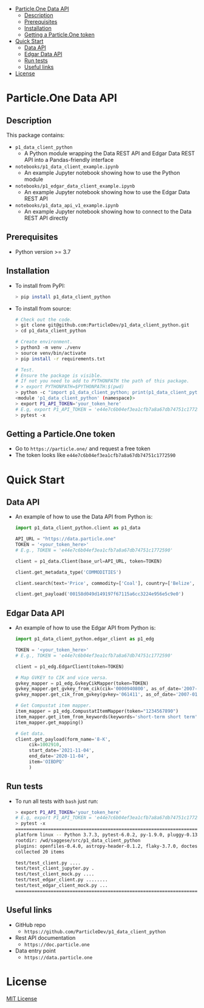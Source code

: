 <!--ts-->
   * [Particle.One Data API](#particleone-data-api)
      * [Description](#description)
      * [Prerequisites](#prerequisites)
      * [Installation](#installation)
      * [Getting a Particle.One token](#getting-a-particleone-token)
   * [Quick Start](#quick-start)
      * [Data API](#data-api)
      * [Edgar Data API](#edgar-data-api)
      * [Run tests](#run-tests)
      * [Useful links](#useful-links)
   * [License](#license)



<!--te-->

# Particle.One Data API

## Description

This package contains:

- `p1_data_client_python`
  - A Python module wrapping the Data REST API and Edgar Data REST API into a
    Pandas-friendly interface
- `notebooks/p1_data_client_example.ipynb`
  - An example Jupyter notebook showing how to use the Python module
- `notebooks/p1_edgar_data_client_example.ipynb`
  - An example Jupyter notebook showing how to use the Edgar Data REST API
- `notebooks/p1_data_api_v1_example.ipynb`
  - An example Jupyter notebook showing how to connect to the Data REST API
    directly

## Prerequisites

- Python version >= 3.7

## Installation

- To install from PyPI:

  ```bash
  > pip install p1_data_client_python
  ```

- To install from source:

  ```bash
  # Check out the code.
  > git clone git@github.com:ParticleDev/p1_data_client_python.git
  > cd p1_data_client_python

  # Create environment.
  > python3 -m venv ./venv
  > source venv/bin/activate
  > pip install -r requirements.txt

  # Test.
  # Ensure the package is visible.
  # If not you need to add to PYTHONPATH the path of this package.
  # > export PYTHONPATH=$PYTHONPATH:$(pwd)
  > python -c "import p1_data_client_python; print(p1_data_client_python)"
  <module 'p1_data_client_python' (namespace)>
  > export P1_API_TOKEN='your_token_here'
  # E.g, export P1_API_TOKEN = 'e44e7c6b04ef3ea1cfb7a8a67db74751c1772590'
  > pytest -x
  ```

## Getting a Particle.One token

- Go to `https://particle.one/` and request a free token
- The token looks like `e44e7c6b04ef3ea1cfb7a8a67db74751c1772590`

# Quick Start

## Data API

- An example of how to use the Data API from Python is:

  ```python
  import p1_data_client_python.client as p1_data

  API_URL = "https://data.particle.one"
  TOKEN = '<your_token_here>'
  # E.g., TOKEN = 'e44e7c6b04ef3ea1cfb7a8a67db74751c1772590'

  client = p1_data.Client(base_url=API_URL, token=TOKEN)

  client.get_metadata_type('COMMODITIES')

  client.search(text='Price', commodity=['Coal'], country=['Belize', 'Brazil'])

  client.get_payload('00158d049d149197f67115a6cc3224e956e5c9e0')
  ```

## Edgar Data API

- An example of how to use the Edgar API from Python is:

  ```python
  import p1_data_client_python.edgar_client as p1_edg

  TOKEN = '<your_token_here>'
  # E.g., TOKEN = 'e44e7c6b04ef3ea1cfb7a8a67db74751c1772590'

  client = p1_edg.EdgarClient(token=TOKEN)

  # Map GVKEY to CIK and vice versa.
  gvkey_mapper = p1_edg.GvkeyCikMapper(token=TOKEN)
  gvkey_mapper.get_gvkey_from_cik(cik='0000940800', as_of_date='2007-01-18')
  gvkey_mapper.get_cik_from_gvkey(gvkey='061411', as_of_date='2007-01-18')

  # Get Compustat item mapper.
  item_mapper = p1_edg.CompustatItemMapper(token="1234567890")
  item_mapper.get_item_from_keywords(keywords='short-term short term')
  item_mapper.get_mapping()

  # Get data.
  client.get_payload(form_name='8-K',
       cik=1002910,
       start_date='2021-11-04',
       end_date='2020-11-04',
       item='OIBDPQ'
       )
  ```

## Run tests

- To run all tests with `bash` just run:

  ```bash
  > export P1_API_TOKEN='your_token_here'
  # E.g, export P1_API_TOKEN = 'e44e7c6b04ef3ea1cfb7a8a67db74751c1772590'
  > pytest -x
  =============================================================================================== test session starts ================================================================================================
  platform linux -- Python 3.7.3, pytest-6.0.2, py-1.9.0, pluggy-0.13.1
  rootdir: /wd/saggese/src/p1_data_client_python
  plugins: openfiles-0.4.0, astropy-header-0.1.2, flaky-3.7.0, doctestplus-0.4.0, remotedata-0.3.1, arraydiff-0.3, hypothesis-5.3.0
  collected 20 items

  test/test_client.py ....
  test/test_client_jupyter.py .
  test/test_client_mock.py ....
  test/test_edgar_client.py ........
  test/test_edgar_client_mock.py ...
  ================================================================================================ 9 passed in 3.46s =================================================================================================
  ```

## Useful links

- GitHub repo
  - `https://github.com/ParticleDev/p1_data_client_python`
- Rest API documentation
  - `https://doc.particle.one`
- Data entry point
  - `https://data.particle.one`

# License

[MIT License](license.txt)
